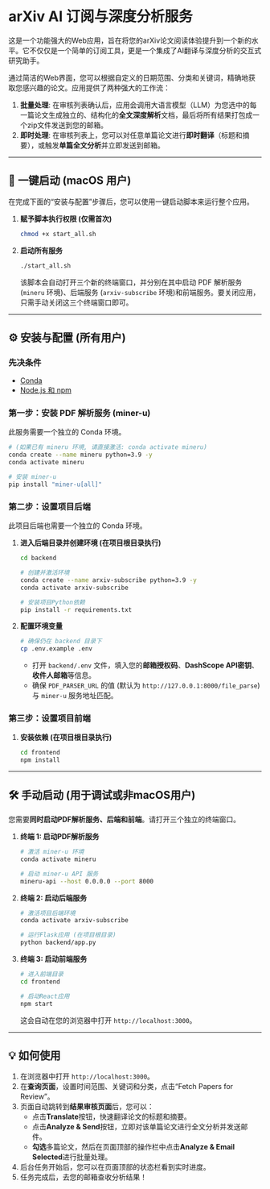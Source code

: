 # arXiv AI 订阅与深度分析服务

这是一个功能强大的Web应用，旨在将您的arXiv论文阅读体验提升到一个新的水平。它不仅仅是一个简单的订阅工具，更是一个集成了AI翻译与深度分析的交互式研究助手。

通过简洁的Web界面，您可以根据自定义的日期范围、分类和关键词，精确地获取您感兴趣的论文。应用提供了两种强大的工作流：
1.  **批量处理**: 在审核列表确认后，应用会调用大语言模型（LLM）为您选中的每一篇论文生成独立的、结构化的**全文深度解析**文档，最后将所有结果打包成一个zip文件发送到您的邮箱。
2.  **即时处理**: 在审核列表上，您可以对任意单篇论文进行**即时翻译**（标题和摘要），或触发**单篇全文分析**并立即发送到邮箱。

---

## 🚀 一键启动 (macOS 用户)

在完成下面的“安装与配置”步骤后，您可以使用一键启动脚本来运行整个应用。

1.  **赋予脚本执行权限 (仅需首次)**
    ```bash
    chmod +x start_all.sh
    ```

2.  **启动所有服务**
    ```bash
    ./start_all.sh
    ```
    该脚本会自动打开三个新的终端窗口，并分别在其中启动 PDF 解析服务 (`mineru` 环境)、后端服务 (`arxiv-subscribe` 环境)和前端服务。要关闭应用，只需手动关闭这三个终端窗口即可。

---

## ⚙️ 安装与配置 (所有用户)

### 先决条件

- [Conda](https://docs.conda.io/projects/conda/en/latest/user-guide/install/index.html)
- [Node.js 和 npm](https://nodejs.org/en/download/)

### 第一步：安装 PDF 解析服务 (miner-u)

此服务需要一个独立的 Conda 环境。

```bash
# (如果已有 mineru 环境, 请直接激活: conda activate mineru)
conda create --name mineru python=3.9 -y
conda activate mineru

# 安装 miner-u
pip install "miner-u[all]"
```

### 第二步：设置项目后端

此项目后端也需要一个独立的 Conda 环境。

1.  **进入后端目录并创建环境 (在项目根目录执行)**
    ```bash
    cd backend
    
    # 创建并激活环境
    conda create --name arxiv-subscribe python=3.9 -y
    conda activate arxiv-subscribe
    
    # 安装项目Python依赖
    pip install -r requirements.txt
    ```

2.  **配置环境变量**
    ```bash
    # 确保仍在 backend 目录下
    cp .env.example .env 
    ```
    - 打开 `backend/.env` 文件，填入您的**邮箱授权码**、**DashScope API密钥**、**收件人邮箱**等信息。
    - 确保 `PDF_PARSER_URL` 的值 (默认为 `http://127.0.0.1:8000/file_parse`) 与 `miner-u` 服务地址匹配。

### 第三步：设置项目前端

1.  **安装依赖 (在项目根目录执行)**
    ```bash
    cd frontend
    npm install
    ```

---

## 🛠️ 手动启动 (用于调试或非macOS用户)

您需要**同时启动PDF解析服务、后端和前端**。请打开三个独立的终端窗口。

1.  **终端 1: 启动PDF解析服务**
    ```bash
    # 激活 miner-u 环境
    conda activate mineru
    
    # 启动 miner-u API 服务
    mineru-api --host 0.0.0.0 --port 8000
    ```

2.  **终端 2: 启动后端服务**
    ```bash
    # 激活项目后端环境
    conda activate arxiv-subscribe
    
    # 运行Flask应用 (在项目根目录)
    python backend/app.py
    ```

3.  **终端 3: 启动前端服务**
    ```bash
    # 进入前端目录
    cd frontend
    
    # 启动React应用
    npm start
    ```
    这会自动在您的浏览器中打开 `http://localhost:3000`。

---

## 💡 如何使用

1.  在浏览器中打开 `http://localhost:3000`。
2.  在**查询页面**，设置时间范围、关键词和分类，点击“Fetch Papers for Review”。
3.  页面自动跳转到**结果审核页面**后，您可以：
    - 点击**Translate**按钮，快速翻译论文的标题和摘要。
    - 点击**Analyze & Send**按钮，立即对该单篇论文进行全文分析并发送邮件。
    - **勾选**多篇论文，然后在页面顶部的操作栏中点击**Analyze & Email Selected**进行批量处理。
4.  后台任务开始后，您可以在页面顶部的状态栏看到实时进度。
5.  任务完成后，去您的邮箱查收分析结果！
